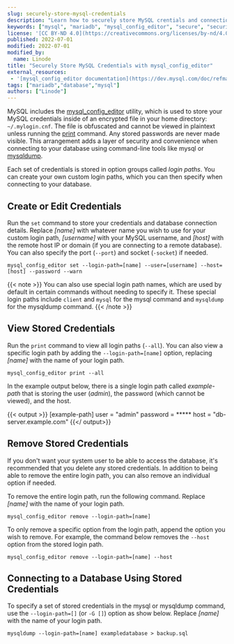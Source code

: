 ```yaml
---
slug: securely-store-mysql-credentials
description: "Learn how to securely store MySQL crentials and connection details using the mysql_config_editor utility."
keywords: ["mysql", "mariadb", "mysql_config_editor", "secure", "security"]
license: '[CC BY-ND 4.0](https://creativecommons.org/licenses/by-nd/4.0)'
published: 2022-07-01
modified: 2022-07-01
modified_by:
  name: Linode
title: "Securely Store MySQL Credentials with mysql_config_editor"
external_resources:
 - '[mysql_config_editor documentation](https://dev.mysql.com/doc/refman/8.0/en/mysql-config-editor.html)'
tags: ["mariadb","database","mysql"]
authors: ["Linode"]
---
```


MySQL includes the [mysql_config_editor](https://dev.mysql.com/doc/refman/8.0/en/mysql-config-editor.html) utility, which is used to store your MySQL credentials inside of an encrypted file in your home directory: `~/.mylogin.cnf`. The file is obfuscated and cannot be viewed in plaintext unless running the [print](#view-stored-credentials) command. Any stored passwords are never made visible. This arrangement adds a layer of security and convenience when connecting to your database using command-line tools like mysql or [mysqldump](/docs/guides/mysqldump-backups).

Each set of credentials is stored in option groups called *login paths*. You can create your own custom login paths, which you can then specify when connecting to your database.

## Create or Edit Credentials

Run the `set` command to store your credentials and database connection details. Replace *[name]* with whatever name you wish to use for your custom login path, *[username]* with your MySQL username, and *[host]* with the remote host IP or domain (if you are connecting to a remote database). You can also specify the port (`--port`) and socket (`-socket`) if needed.

    mysql_config_editor set --login-path=[name] --user=[username] --host=[host] --password --warn

{{< note >}}
You can also use special login path names, which are used by default in certain commands without needing to specify it. These special login paths include `client` and `mysql` for the mysql command and `mysqldump` for the mysqldump command.
{{< /note >}}

## View Stored Credentials

Run the `print` command to view all login paths (`--all`). You can also view a specific login path by adding the `--login-path=[name]` option, replacing *[name]* with the name of your login path.

    mysql_config_editor print --all

In the example output below, there is a single login path called *example-path* that is storing the user (*admin*), the password (which cannot be viewed), and the host.

{{< output >}}
[example-path]
user = "admin"
password = *****
host = "db-server.example.com"
{{</ output>}}

## Remove Stored Credentials

If you don't want your system user to be able to access the database, it's recommended that you delete any stored credentials. In addition to being able to remove the entire login path, you can also remove an individual option if needed.

To remove the entire login path, run the following command. Replace *[name]* with the name of your login path.

    mysql_config_editor remove --login-path=[name]

To only remove a specific option from the login path, append the option you wish to remove. For example, the command below removes the `--host` option from the stored login path.

    mysql_config_editor remove --login-path=[name] --host


## Connecting to a Database Using Stored Credentials

To specify a set of stored credentials in the mysql or mysqldump command, use the `--login-path=[]` (or `-G []`) option as show below. Replace *[name]* with the name of your login path.

    mysqldump --login-path=[name] exampledatabase > backup.sql